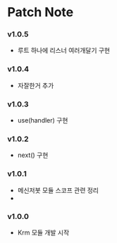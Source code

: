 # Patch Note


### v1.0.5
 - 루트 하나에 리스너 여러개달기 구현

### v1.0.4
 - 자잘한거 추가

### v1.0.3
 - use(handler) 구현

### v1.0.2
 - next() 구현

### v1.0.1
 - 메신저봇 모듈 스코프 관련 정리
 - 
### v1.0.0
 - Krm 모듈 개발 시작